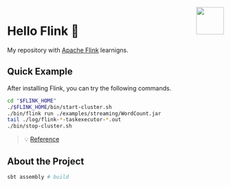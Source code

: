 <img src="https://flink.apache.org/img/logo/png/100/flink_squirrel_100_color.png" align="right" height="64px"/>

# Hello Flink 👋

My repository with [Apache Flink](https://flink.apache.org) learnigns.

## Quick Example

After installing Flink, you can try the following commands.

```bash
cd "$FLINK_HOME"
./$FLINK_HOME/bin/start-cluster.sh
./bin/flink run ./examples/streaming/WordCount.jar
tail ./log/flink-*-taskexecutor-*.out
./bin/stop-cluster.sh 
```

> 💡 [Reference](https://nightlies.apache.org/flink/flink-docs-release-1.13/docs/try-flink/local_installation/)

## About the Project

```bash
sbt assembly # build
```
